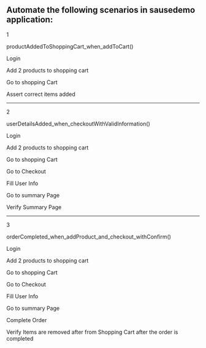 Automate the following scenarios in sausedemo application:
---------------------------------------------

1

productAddedToShoppingCart_when_addToCart()

Login

Add 2 products to shopping cart

Go to shopping Cart

Assert correct items added

---------------------------------------------

2

userDetailsAdded_when_checkoutWithValidInformation()

Login

Add 2 products to shopping cart

Go to shopping Cart

Go to Checkout

Fill User Info

Go to summary Page

Verify Summary Page

---------------------------------------------

3

orderCompleted_when_addProduct_and_checkout_withConfirm()

Login

Add 2 products to shopping cart

Go to shopping Cart

Go to Checkout

Fill User Info

Go to summary Page

Complete Order

Verify Items are removed after from Shopping Cart after the order is completed
